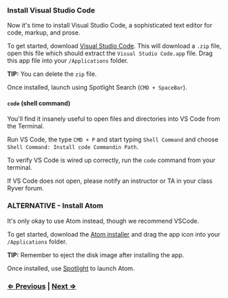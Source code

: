 ### Install Visual Studio Code

Now it's time to install Visual Studio Code, a sophisticated text editor for code, markup, and prose.

To get started, download [Visual Studio Code](https://code.visualstudio.com/Download). This will download a `.zip` file, open this file which should extract the `Visual Studio Code.app` file. Drag this app file into your `/Applications` folder.

**TIP:** You can delete the `zip` file.

Once installed, launch using Spotlight Search (`CMD + SpaceBar`).

#### `code` (shell command)

You'll find it insanely useful to open files and directories into VS Code from the Terminal.

Run VS Code, the type `CMD + P` and start typing `Shell Command` and choose `Shell Command: Install code Commandin Path`.

To verify VS Code is wired up correctly, run the `code` command from your terminal.

If VS Code does not open, please notify an instructor or TA in your class Ryver forum.

### ALTERNATIVE - Install Atom

It's only okay to use Atom instead, though we recommend VSCode.

To get started, download the <a href="https://atom.io/" target="_blank">Atom installer</a> and drag the app icon into your `/Applications` folder.

**TIP:** Remember to eject the disk image after installing the app.

Once installed, use <a href="https://support.apple.com/en-us/HT204014" target="_blank">Spotlight</a> to launch Atom.

### [⇐ Previous](1_terminal.md) | [Next ⇒](3_git.md)
